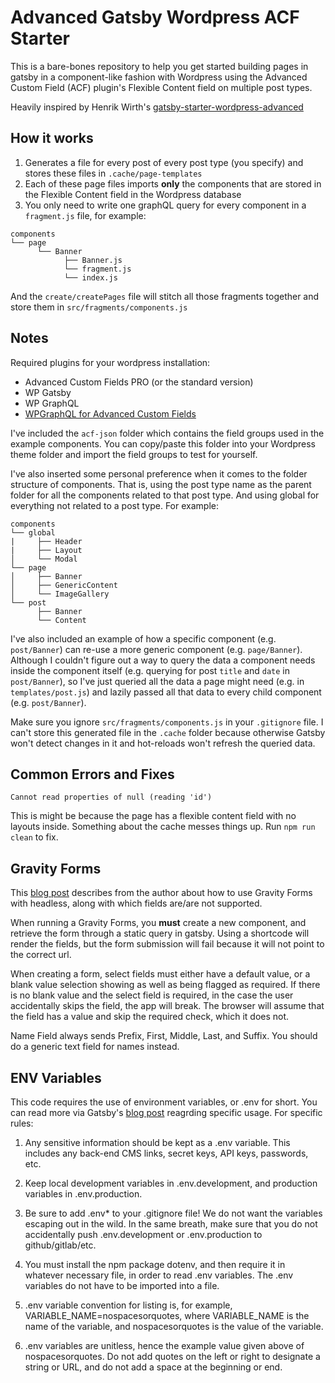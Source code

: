 # Advanced Gatsby Wordpress ACF Starter

This is a bare-bones repository to help you get started building pages in gatsby in a component-like fashion with Wordpress using the Advanced Custom Field (ACF) plugin's Flexible Content field on multiple post types.
<br/>

Heavily inspired by Henrik Wirth's [gatsby-starter-wordpress-advanced](https://github.com/henrikwirth/gatsby-starter-wordpress-advanced/tree/tutorial/part-7)
<br/>

## How it works

1. Generates a file for every post of every post type (you specify) and stores these files in `.cache/page-templates`
2. Each of these page files imports **only** the components that are stored in the Flexible Content field in the Wordpress database
3. You only need to write one graphQL query for every component in a `fragment.js` file, for example:
```
components
└── page
      └── Banner
            ├── Banner.js
            └── fragment.js
            └── index.js
```
And the `create/createPages` file will stitch all those fragments together and store them in `src/fragments/components.js`
## Notes

Required plugins for your wordpress installation:
- Advanced Custom Fields PRO (or the standard version)
- WP Gatsby
- WP GraphQL
- [WPGraphQL for Advanced Custom Fields](https://github.com/wp-graphql/wp-graphql-acf/archive/master.zip)

I've included the `acf-json` folder which contains the field groups used in the example components. You can copy/paste this folder into your Wordpress theme folder and import the field groups to test for yourself.

I've also inserted some personal preference when it comes to the folder structure of components. That is, using the post type name as the parent folder for all the components related to that post type. And using global for everything not related to a post type. For example:
```
components
└── global
|     ├── Header
|     ├── Layout
│     └── Modal
└── page
│     ├── Banner
│     ├── GenericContent
│     └── ImageGallery
└── post
      ├── Banner
      └── Content
```

I've also included an example of how a specific component (e.g. `post/Banner`) can re-use a more generic component (e.g. `page/Banner`). Although I couldn't figure out a way to query the data a component needs inside the component itself (e.g. querying for post `title` and `date` in `post/Banner`), so I've just queried all the data a page might need (e.g. in `templates/post.js`) and lazily passed all that data to every child component (e.g. `post/Banner`).

Make sure you ignore `src/fragments/components.js` in your `.gitignore` file. I can't store this generated file in the `.cache` folder because otherwise Gatsby won't detect changes in it and hot-reloads won't refresh the queried data.

## Common Errors and Fixes
```
Cannot read properties of null (reading 'id')
```
This is might be because the page has a flexible content field with no layouts inside. Something about the cache messes things up. Run `npm run clean` to fix.

## Gravity Forms

This [blog post](https://developers.wpengine.com/blog/gravity-forms-in-headless-wordpress-gatsby) describes from the author about how to use Gravity Forms with headless, along with which fields are/are not supported.

When running a Gravity Forms, you **must** create a new component, and retrieve the form through a static query in gatsby. Using a shortcode will render the fields, but the form submission will fail because it will not point to the correct url. 

When creating a form, select fields must either have a default value, or a blank value selection showing as well as being flagged as required. If there is no blank value and the select field is required, in the case the user accidentally skips the field, the app will break. The browser will assume that the field has a value and skip the required check, which it does not.

Name Field always sends Prefix, First, Middle, Last, and Suffix. You should do a generic text field for names instead.

## ENV Variables

This code requires the use of environment variables, or .env for short. You can read more via Gatsby's [blog post](https://www.gatsbyjs.com/docs/how-to/local-development/environment-variables/) reagrding specific usage. For specific rules:

1. Any sensitive information should be kept as a .env variable. This includes any back-end CMS links, secret keys, API keys, passwords, etc. 

2. Keep local development variables in .env.development, and production variables in .env.production. 

3. Be sure to add .env* to your .gitignore file! We do not want the variables escaping out in the wild. In the same breath, make sure that you do not accidentally push .env.development or .env.production to github/gitlab/etc.

4. You must install the npm package dotenv, and then require it in whatever necessary file, in order to read .env variables. The .env variables do not have to be imported into a file.

5. .env variable convention for listing is, for example, VARIABLE_NAME=nospacesorquotes, where VARIABLE_NAME is the name of the variable, and nospacesorquotes is the value of the variable.

6. .env variables are unitless, hence the example value given above of nospacesorquotes. Do not add quotes on the left or right to designate a string or URL, and do not add a space at the beginning or end.